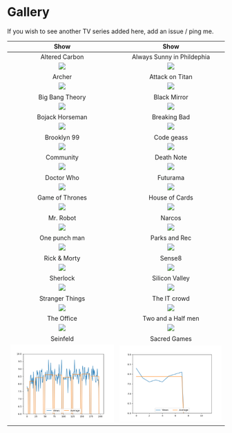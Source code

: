 # Gallery

If you wish to see another TV series added here, add an issue / ping me.

Show | Show
:-: | :-:
Altered Carbon | Always Sunny in Phildephia
![](images/AlteredCarbon.png) | ![](images/always_sunny.png)
Archer | Attack on Titan
![](images/archer.png) | ![](images/attackontitans.png)
Big Bang Theory | Black Mirror | 
![](images/bbt.png) | ![](images/black_mirror.png) | 
Bojack Horseman | Breaking Bad | 
![](images/bojack.png) | ![](images/breakingbad.png) | 
Brooklyn 99 | Code geass | 
![](images/Brooklyn99.png) | ![](images/codegeass.png) | 
Community | Death Note | 
![](images/Community.png) | ![](images/deathnote.png) | 
Doctor Who | Futurama |
![](images/DoctorWho.png) | ![](images/Futurama.png) | 
 Game of Thrones | House of Cards |
![](images/GoT.png) | ![](images/Houseofcards.png) | 
 Mr. Robot | Narcos | 
![](images/MrRobot.png) | ![](images/Narcos.png) | 
One punch man | Parks and Rec | 
![](images/onepunch.png) | ![](images/parksnrec.png) |
Rick & Morty | Sense8 | 
 ![](images/RicknMorty.png) | ![](images/sense8.png) | 
Sherlock | Silicon Valley | 
![](images/sherlock.png) | ![](images/siliconvalley.png) | 
Stranger Things | The IT crowd | 
![](images/strangerthings.png) | ![](images/it_crowd.png) | 
The Office | Two and a Half men | 
![](images/Office.png) | ![](images/tahm.png)
Seinfeld | Sacred Games |
![](images/seinfeld.png) | ![](images/sacred_games.png) |
